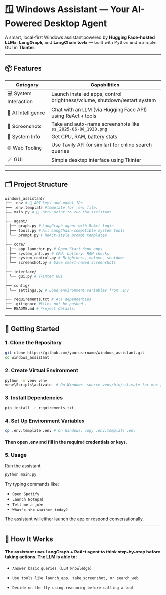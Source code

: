 # 🪟 Windows Assistant — Your AI-Powered Desktop Agent

A smart, local-first Windows assistant powered by **Hugging Face-hosted LLMs**, **LangGraph**, and **LangChain tools** — built with Python and a simple GUI in **Tkinter**.

---

## 📦 Features

| Category              | Capabilities                                                                 |
|-----------------------|------------------------------------------------------------------------------|
| 💻 System Interaction | Launch installed apps, control brightness/volume, shutdown/restart system   |
| 🧠 AI Intelligence     | Chat with an LLM (via Hugging Face API) using ReAct + tools                 |
| 📸 Screenshots         | Take and auto-name screenshots like `ss_2025-06-06_1930.png`                |
| 🔋 System Info         | Get CPU, RAM, battery stats                                                 |
| 🌐 Web Tooling         | Use Tavily API (or similar) for online search queries                       |
| 🪄 GUI                 | Simple desktop interface using Tkinter                                      |

---

## 🗂️ Project Structure

```bash
windows_assistant/
├── .env # 🔐 API keys and model IDs
├── .env.template #template for .env file.
├── main.py # 🎯 Entry point to run the assistant
│
├── agent/
│ ├── graph.py # LangGraph agent with ReAct logic
│ ├── tools.py # All LangChain-compatible system tools
│ └── prompt.py # ReAct-style prompt templates
│
├── core/
│ ├── app_launcher.py # Open Start Menu apps
│ ├── system_info.py # CPU, battery, RAM checks
│ ├── system_control.py # Brightness, volume, shutdown
│ └── screenshot.py # Save smart-named screenshots
│
├── interface/
│ └── gui.py # Tkinter GUI
│
├── config/
│ └── settings.py # Load environment variables from .env
│
├── requirements.txt # All dependencies
├── .gitignore #files not be pushed .
└── README.md # Project details.
```

---

## 🚀 Getting Started

### 1. Clone the Repository
```bash
git clone https://github.com/yourusername/windows_assistant.git
cd windows_assistant
```

### 2. Create Virtual Environment
```bash
python -m venv venv
venv\Scripts\activate  # On Windows  source venv/bin/activate for mac /linuix
```
### 3. Install Dependencies
```bash
pip install -r requirements.txt
```
### 4. Set Up Environment Variables
```bash 
cp .env.template .env # On Windows: copy .env.template .env
```
#### Then open .env and fill in the required credentials or keys.

### 5. Usage

Run the assistant:

```bash
python main.py
```

Try typing commands like:

* `Open Spotify`
* `Launch Notepad`
* `Tell me a joke`
* `What's the weather today?`

The assistant will either launch the app or respond conversationally.

---
## 🧠 How It Works
#### The assistant uses LangGraph + ReAct agent to think step-by-step before taking actions. The LLM is able to:

* `Answer basic queries (LLM knowledge)`

* `Use tools like launch_app, take_screenshot, or search_web`

* `Decide on-the-fly using reasoning before calling a tool`